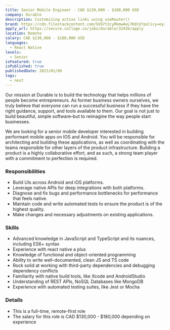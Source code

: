 ```yaml
---
title: Senior Mobile Engineer - CAD $130,000 - $180,000 USD
company: Durable 
description: Customizing active links using useRouter()
brand: https://cdn.filestackcontent.com/SVb7t2cyRkmwAeL7KdcU?policy=eyJjYWxsIjoicmVhZCIsImhhbmRsZSI6IlNWYjd0MmN5Umttd0FlTDdLZGNVIiwiZXhwaXJ5IjoxNzI2MTI1MjAyfQ%3D%3D&signature=023ac0357b66b9a3e1cd8d2d03b056419163e979d1d6606cc527af2719fbeb12
apply_url: https://secure.collage.co/jobs/durable/32426/apply
location: Remote
salary: CAD $130,000 - $180,000 USD
languages: 
  - React Native
levels: 
  - Senior
isFeatured: true
isPublished: true
publishedDate: 2023/01/09
tags:
  - next
---
```


Our mission at Durable is to build the technology that helps millions of people become entrepreneurs. As former business owners ourselves, we truly believe that everyone can run a successful business if they have the right guidance, support, and tools available to them. Our goal is not just to build beautiful, simple software–but to reimagine the way people start businesses.

We are looking for a senior mobile developer interested in building performant mobile apps on IOS and Android. You will be responsible for architecting and building these applications, as well as coordinating with the teams responsible for other layers of the product infrastructure. Building a product is a highly collaborative effort, and as such, a strong team player with a commitment to perfection is required.

### Responsibilities

- Build UIs across Android and iOS platforms.
- Leverage native APIs for deep integrations with both platforms.
- Diagnose and fix bugs and performance bottlenecks for performance that feels native.
- Maintain code and write automated tests to ensure the product is of the highest quality.
- Make changes and necessary adjustments on existing applications.

### Skills

- Advanced knowledge in JavaScript and TypeScript and its nuances, including ES6+ syntax
- Experience with react native a plus
- Knowledge of functional and object-oriented programming
- Ability to write well-documented, clean JS and TS code
- Rock solid at working with third-party dependencies and debugging dependency conflicts
- Familiarity with native build tools, like Xcode and AndroidStudio
- Understanding of REST APIs, NoSQL Databases like MongoDB
- Experience with automated testing suites, like Jest or Mocha

### Details

- This is a full-time, remote-first role
- The salary for this role is CAD $130,000 - $180,000 depending on experience